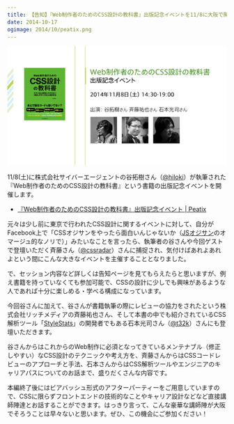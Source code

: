 ```yaml
---
title: 【告知】『Web制作者のためのCSS設計の教科書』出版記念イベントを11/8に大阪で開催します
date: 2014-10-17
ogimage: 2014/10/peatix.png
---
```


[![](/img/2014/10/peatix.png)](http://peatix.com/event/55901/)

11/8(土)に株式会社サイバーエージェントの谷拓樹さん（[@hiloki](http://twitter.com/hiloki)）が執筆された『Web制作者のためのCSS設計の教科書』という書籍の出版記念イベントを開催します。

- [『Web制作者のためのCSS設計の教科書』出版記念イベント | Peatix](http://peatix.com/event/55901/)

元々は少し前に東京で行われたCSS設計に関するイベントに対して、自分がFacebook上で「CSSオジサンをやったら面白いんじゃないか（[JSオジサン](https://atnd.org/events/55138)のオマージュ的なノリで）」みたいなことを言ったら、執筆者の谷さんや今回ゲストで登壇いただく斉藤さん（[@cssradar](https://twitter.com/cssradar)）さんに捕捉され、気付けばあれよあれよという間にこんな大きなイベントを主催することとなりました。

で、セッション内容など詳しくは告知ページを見てもらえたらと思いますが、例え書籍を持っていなくても参加可能で、CSSの設計に少しでも興味があるような人であれば十分に楽しめる・学べる構成になっています。

今回谷さんに加えて、谷さんが書籍執筆の際にレビューの協力をされたという株式会社リッチメディアの斉藤祐也さん、そして本書の中でも紹介されているCSS解析ツール「[StyleStats](https://github.com/t32k/stylestats)」の開発者でもある石本光司さん（[@t32k](http://twitter.com/t32k/)）さんにも登壇いただきます。

谷さんからはこれからのWeb制作に必須となってきているメンテナブル（修正しやすい）なCSS設計のテクニックや考え方を、斉藤さんからはCSSコードレビューのアプローチと手法、石本さんからはCSS解析ツールやエンジニアのキャリアパスについてのお話まで、盛りだくさんな内容です。

本編終了後にはビアバッシュ形式のアフターパーティーをご用意していますので、CSSに限らずフロントエンドの技術的なことやキャリア設計などなど直接講師陣達とお話することができます。はっきり言って、こんな豪華な講師陣が大阪でそろうことは早々ないと思います。ぜひ、この機会にご参加ください！